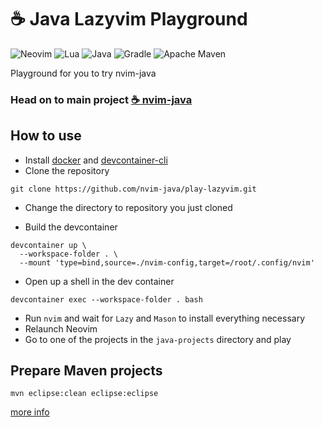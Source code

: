 # :coffee: Java Lazyvim Playground

![Neovim](https://img.shields.io/badge/NeoVim-%2357A143.svg?&style=for-the-badge&logo=neovim&logoColor=white)
![Lua](https://img.shields.io/badge/lua-%232C2D72.svg?style=for-the-badge&logo=lua&logoColor=white)
![Java](https://img.shields.io/badge/java-%23ED8B00.svg?style=for-the-badge&logo=openjdk&logoColor=white)
![Gradle](https://img.shields.io/badge/Gradle-02303A.svg?style=for-the-badge&logo=Gradle&logoColor=white)
![Apache Maven](https://img.shields.io/badge/Apache%20Maven-C71A36?style=for-the-badge&logo=Apache%20Maven&logoColor=white)

Playground for you to try nvim-java

### Head on to main project [:coffee: nvim-java](https://github.com/nvim-java/nvim-java)

## How to use

- Install [docker](https://www.docker.com/get-started/) and [devcontainer-cli](https://github.com/devcontainers/cli?tab=readme-ov-file#npm-install)
- Clone the repository

```shell
git clone https://github.com/nvim-java/play-lazyvim.git
```

- Change the directory to repository you just cloned

- Build the devcontainer

```shell
devcontainer up \
  --workspace-folder . \
  --mount 'type=bind,source=./nvim-config,target=/root/.config/nvim'
```

- Open up a shell in the dev container

```shell
devcontainer exec --workspace-folder . bash
```

- Run `nvim` and wait for `Lazy` and `Mason` to install everything necessary
- Relaunch Neovim
- Go to one of the projects in the `java-projects` directory and play

## Prepare Maven projects

```shell
mvn eclipse:clean eclipse:eclipse
```

[more info](https://github.com/nvim-java/nvim-java/wiki/Q-&-A#no_entry-lsp-doesnt-work-on-maven-projects)
